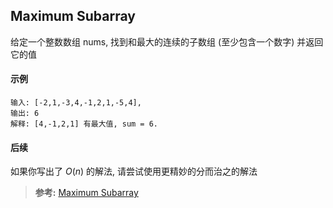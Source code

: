 ## Maximum Subarray
给定一个整数数组 nums, 找到和最大的连续的子数组 (至少包含一个数字) 并返回它的值

#### 示例
```
输入: [-2,1,-3,4,-1,2,1,-5,4],
输出: 6
解释: [4,-1,2,1] 有最大值, sum = 6.
```

#### 后续
如果你写出了 $O(n)$ 的解法, 请尝试使用更精妙的分而治之的解法

>**参考:**
[Maximum Subarray](https://leetcode.com/articles/maximum-subarray/)
